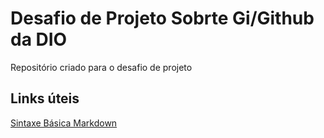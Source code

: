 # Desafio de Projeto Sobrte Gi/Github da DIO
Repositório criado para o desafio de projeto

## Links úteis
[Sintaxe Básica Markdown](https://www.markdownguide.org/basic-syntax/)
